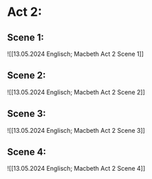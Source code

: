 # Act 2:
## Scene 1:
![[13.05.2024 Englisch; Macbeth Act 2 Scene 1]]

## Scene 2:
![[13.05.2024 Englisch; Macbeth Act 2 Scene 2]]

## Scene 3:
![[13.05.2024 Englisch; Macbeth Act 2 Scene 3]]

## Scene 4:
![[13.05.2024 Englisch; Macbeth Act 2 Scene 4]]
